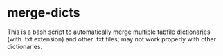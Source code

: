 # merge-dicts
This is a bash script to automatically merge multiple tabfile dictionaries (with .txt extension) and other .txt files; may not work properly with other dictionaries.
